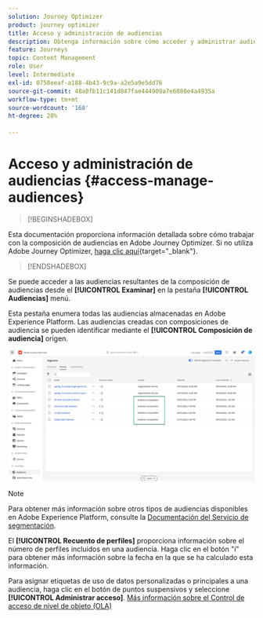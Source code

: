 ```yaml
---
solution: Journey Optimizer
product: journey optimizer
title: Acceso y administración de audiencias
description: Obtenga información sobre cómo acceder y administrar audiencias
feature: Journeys
topic: Content Management
role: User
level: Intermediate
exl-id: 0758eeaf-a188-4b43-9c9a-a2e5a9e5dd76
source-git-commit: 48a0fb11c141d847fae444909a7e6080e4a4935a
workflow-type: tm+mt
source-wordcount: '168'
ht-degree: 28%

---
```


# Acceso y administración de audiencias {#access-manage-audiences}

>[!BEGINSHADEBOX]

Esta documentación proporciona información detallada sobre cómo trabajar con la composición de audiencias en Adobe Journey Optimizer. Si no utiliza Adobe Journey Optimizer, [haga clic aquí](https://experienceleague.adobe.com/docs/experience-platform/segmentation/ui/audience-composition.html?lang=es){target="_blank"}.

>[!ENDSHADEBOX]

Se puede acceder a las audiencias resultantes de la composición de audiencias desde el **[!UICONTROL Examinar]** en la pestaña **[!UICONTROL Audiencias]** menú.

Esta pestaña enumera todas las audiencias almacenadas en Adobe Experience Platform. Las audiencias creadas con composiciones de audiencia se pueden identificar mediante el **[!UICONTROL Composición de audiencia]** origen.

![](assets/audiences-list.png)

>[!NOTE]
>
>Para obtener más información sobre otros tipos de audiencias disponibles en Adobe Experience Platform, consulte la [Documentación del Servicio de segmentación](https://experienceleague.adobe.com/docs/experience-platform/segmentation/ui/overview.html?lang=es).

El **[!UICONTROL Recuento de perfiles]** proporciona información sobre el número de perfiles incluidos en una audiencia. Haga clic en el botón &quot;i&quot; para obtener más información sobre la fecha en la que se ha calculado esta información.

Para asignar etiquetas de uso de datos personalizadas o principales a una audiencia, haga clic en el botón de puntos suspensivos y seleccione **[!UICONTROL Administrar acceso]**. [Más información sobre el Control de acceso de nivel de objeto (OLA)](../administration/object-based-access.md)

<!--
-edit an audience?
-->
